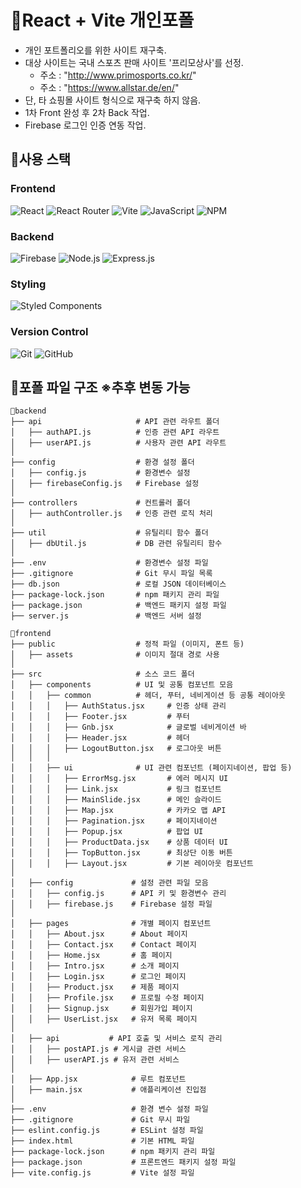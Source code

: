 # 📌React + Vite 개인포폴
- 개인 포트폴리오를 위한 사이트 재구축.
- 대상 사이트는 국내 스포츠 판매 사이트 '프리모상사'를 선정.
  - 주소 : "http://www.primosports.co.kr/"
  - 주소 : "https://www.allstar.de/en/"
- 단, 타 쇼핑몰 사이트 형식으로 재구축 하지 않음.
- 1차 Front 완성 후 2차 Back 작업.
- Firebase 로그인 인증 연동 작업. 


## 📌사용 스택 
  ### Frontend
![React](https://img.shields.io/badge/React-61DAFB?style=flat-square&logo=React&logoColor=black)
![React Router](https://img.shields.io/badge/React_Router-CA4245?style=flat-square&logo=react-router&logoColor=white)
![Vite](https://img.shields.io/badge/Vite-646CFF?style=flat-square&logo=Vite&logoColor=white)
![JavaScript](https://img.shields.io/badge/JavaScript-F7DF1E?style=flat-square&logo=javascript&logoColor=black)
![NPM](https://img.shields.io/badge/NPM-CB3837?style=flat-square&logo=npm&logoColor=white)

  ### Backend
![Firebase](https://img.shields.io/badge/Firebase-FFCA28?style=flat-square&logo=Firebase&logoColor=black)
![Node.js](https://img.shields.io/badge/Node.js-339933?style=flat-square&logo=Node.js&logoColor=white)
![Express.js](https://img.shields.io/badge/Express.js-000000?style=flat-square&logo=Express&logoColor=white)

  ### Styling
![Styled Components](https://img.shields.io/badge/Styled_Components-DB7093?style=flat-square&logo=styled-components&logoColor=white)

  ### Version Control
![Git](https://img.shields.io/badge/Git-F05032?style=flat-square&logo=git&logoColor=white)
![GitHub](https://img.shields.io/badge/GitHub-181717?style=flat-square&logo=github&logoColor=white)


## 📌포폴 파일 구조 ※추후 변동 가능

```
📁backend
├── api                     # API 관련 라우트 폴더
│   ├── authAPI.js          # 인증 관련 API 라우트
│   ├── userAPI.js          # 사용자 관련 API 라우트
│
├── config                  # 환경 설정 폴더
│   ├── config.js           # 환경변수 설정
│   ├── firebaseConfig.js   # Firebase 설정
│
├── controllers             # 컨트롤러 폴더
│   ├── authController.js   # 인증 관련 로직 처리
│
├── util                    # 유틸리티 함수 폴더
│   ├── dbUtil.js           # DB 관련 유틸리티 함수
│
├── .env                    # 환경변수 설정 파일
├── .gitignore              # Git 무시 파일 목록
├── db.json                 # 로컬 JSON 데이터베이스
├── package-lock.json       # npm 패키지 관리 파일
├── package.json            # 백엔드 패키지 설정 파일
├── server.js               # 백엔드 서버 설정

📁frontend
├── public                  # 정적 파일 (이미지, 폰트 등)
│   ├── assets              # 이미지 절대 경로 사용
│
├── src                     # 소스 코드 폴더
│   ├── components          # UI 및 공통 컴포넌트 모음
│   │   ├── common          # 헤더, 푸터, 네비게이션 등 공통 레이아웃
│   │   │   ├── AuthStatus.jsx     # 인증 상태 관리
│   │   │   ├── Footer.jsx         # 푸터
│   │   │   ├── Gnb.jsx            # 글로벌 네비게이션 바
│   │   │   ├── Header.jsx         # 헤더
│   │   │   ├── LogoutButton.jsx   # 로그아웃 버튼
│   │   │
│   │   ├── ui              # UI 관련 컴포넌트 (페이지네이션, 팝업 등)
│   │   │   ├── ErrorMsg.jsx       # 에러 메시지 UI
│   │   │   ├── Link.jsx           # 링크 컴포넌트
│   │   │   ├── MainSlide.jsx      # 메인 슬라이드
│   │   │   ├── Map.jsx            # 카카오 맵 API
│   │   │   ├── Pagination.jsx     # 페이지네이션
│   │   │   ├── Popup.jsx          # 팝업 UI
│   │   │   ├── ProductData.jsx    # 상품 데이터 UI
│   │   │   ├── TopButton.jsx      # 최상단 이동 버튼
│   │   │   ├── Layout.jsx         # 기본 레이아웃 컴포넌트
│
│   ├── config             # 설정 관련 파일 모음
│   │   ├── config.js      # API 키 및 환경변수 관리
│   │   ├── firebase.js    # Firebase 설정 파일
│
│   ├── pages              # 개별 페이지 컴포넌트
│   │   ├── About.jsx      # About 페이지
│   │   ├── Contact.jsx    # Contact 페이지
│   │   ├── Home.jsx       # 홈 페이지
│   │   ├── Intro.jsx      # 소개 페이지
│   │   ├── Login.jsx      # 로그인 페이지
│   │   ├── Product.jsx    # 제품 페이지
│   │   ├── Profile.jsx    # 프로필 수정 페이지
│   │   ├── Signup.jsx     # 회원가입 페이지
│   │   ├── UserList.jsx   # 유저 목록 페이지
│
│   ├── api           # API 호출 및 서비스 로직 관리
│   │   ├── postAPI.js # 게시글 관련 서비스
│   │   ├── userAPI.js # 유저 관련 서비스
│
│   ├── App.jsx            # 루트 컴포넌트
│   ├── main.jsx           # 애플리케이션 진입점
│
├── .env                   # 환경 변수 설정 파일
├── .gitignore             # Git 무시 파일
├── eslint.config.js       # ESLint 설정 파일
├── index.html             # 기본 HTML 파일
├── package-lock.json      # npm 패키지 관리 파일
├── package.json           # 프론트엔드 패키지 설정 파일
├── vite.config.js         # Vite 설정 파일
```
